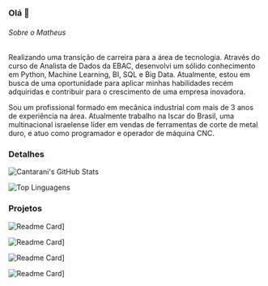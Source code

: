 ### Olá 👋


###### Sobre o Matheus
Realizando uma transição de carreira para a área de tecnologia. Através do curso de Analista de Dados da EBAC, desenvolvi um sólido conhecimento em Python, Machine Learning, BI, SQL e Big Data. Atualmente, estou em busca de uma oportunidade para aplicar minhas habilidades recém adquiridas e contribuir para o crescimento de uma empresa inovadora.

Sou um profissional formado em mecânica industrial com mais de 3 anos de experiência na área. Atualmente trabalho na Iscar do Brasil, uma multinacional israelense líder em vendas de ferramentas de corte de metal duro, e atuo como programador e operador de máquina CNC.


### Detalhes

![Cantarani's GitHub Stats](https://github-readme-stats.vercel.app/api?username=Cantarani&show_icons=true&theme=radical) 

![Top Linguagens](https://github-readme-stats.vercel.app/api/top-langs/?username=Cantarani&layout=compact&theme=radical)


### Projetos
![Readme Card](https://github-readme-stats.vercel.app/api/pin/?username=Cantarani&repo=Telegram-Pipeline&theme=dark)]

![Readme Card](https://github-readme-stats.vercel.app/api/pin/?username=Cantarani&repo=Credit-EDA-and-Analysis&theme=dark)]

![Readme Card](https://github-readme-stats.vercel.app/api/pin/?username=Cantarani&repo=COVID-Dashboard&theme=dark)]

![Readme Card](https://github-readme-stats.vercel.app/api/pin/?username=Cantarani&repo=Projeto-de-Parceria---Modelo-de-Aprendizagem-de-Maquina&theme=dark)]


